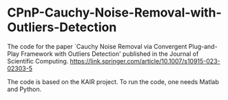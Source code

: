 # CPnP-Cauchy-Noise-Removal-with-Outliers-Detection

The code for the paper `Cauchy Noise Removal via Convergent Plug-and-Play Framework with Outliers Detection' published in the Journal of Scientific Computing.
https://link.springer.com/article/10.1007/s10915-023-02303-5

The code is based on the KAIR project. To run the code, one needs Matlab and Python.
